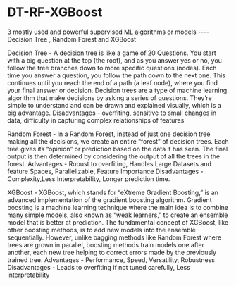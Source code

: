 # DT-RF-XGBoost
3 mostly used and powerful supervised ML algorithms or models ----Decision Tree , Random Forest and XGBoost

Decision Tree - A decision tree is like a game of 20 Questions. 
You start with a big question at the top (the root), and as you answer yes or no, you follow the tree branches down to more specific questions (nodes). 
Each time you answer a question, you follow the path down to the next one. This continues until you reach the end of a path (a leaf node), where you find your final answer or decision.
Decision trees are a type of machine learning algorithm that make decisions by asking a series of questions. 
They’re simple to understand and can be drawn and explained visually, which is a big advantage.
Disadvantages - overfiting, sensitive to small changes in data, difficulty in capturing complex relationships of features

Random Forest   -   In a Random Forest, instead of just one decision tree making all the decisions, we create an entire “forest” of decision trees. 
Each tree gives its “opinion” or prediction based on the data it has seen. 
The final output is then determined by considering the output of all the trees in the forest.
Advantages - Robust to overfiting, Handles Large Datasets and feature Spaces, Parallelizable, Feature Importance
Disadvantages - Complexity,Less Interpretability, Longer prediction time.

XGBoost   -    XGBoost, which stands for “eXtreme Gradient Boosting,” is an advanced implementation of the gradient boosting algorithm.
Gradient boosting is a machine learning technique where the main idea is to combine many simple models, also known as “weak learners,” to create an ensemble model that is better at prediction.
The fundamental concept of XGBoost, like other boosting methods, is to add new models into the ensemble sequentially. 
However, unlike bagging methods like Random Forest where trees are grown in parallel, boosting methods train models one after another, each new tree helping to correct errors made by the previously trained tree.
Advantages - Performance, Speed, Versatility, Robustness
Disadvantages - Leads to overfiting if not tuned carefully, Less interpretability
